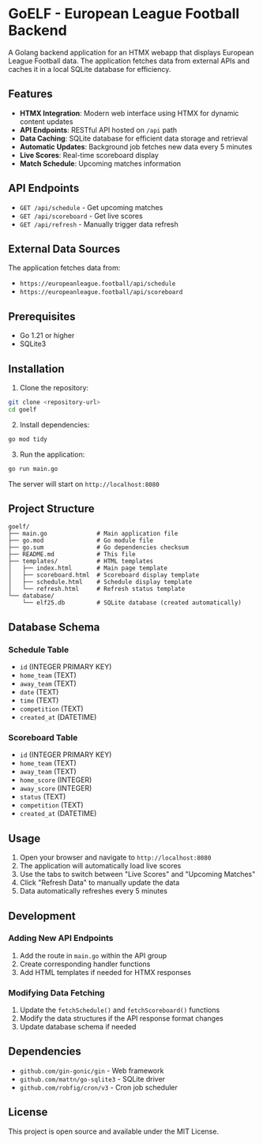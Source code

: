 # GoELF - European League Football Backend

A Golang backend application for an HTMX webapp that displays European League Football data. The application fetches data from external APIs and caches it in a local SQLite database for efficiency.

## Features

- **HTMX Integration**: Modern web interface using HTMX for dynamic content updates
- **API Endpoints**: RESTful API hosted on `/api` path
- **Data Caching**: SQLite database for efficient data storage and retrieval
- **Automatic Updates**: Background job fetches new data every 5 minutes
- **Live Scores**: Real-time scoreboard display
- **Match Schedule**: Upcoming matches information

## API Endpoints

- `GET /api/schedule` - Get upcoming matches
- `GET /api/scoreboard` - Get live scores
- `GET /api/refresh` - Manually trigger data refresh

## External Data Sources

The application fetches data from:
- `https://europeanleague.football/api/schedule`
- `https://europeanleague.football/api/scoreboard`

## Prerequisites

- Go 1.21 or higher
- SQLite3

## Installation

1. Clone the repository:
```bash
git clone <repository-url>
cd goelf
```

2. Install dependencies:
```bash
go mod tidy
```

3. Run the application:
```bash
go run main.go
```

The server will start on `http://localhost:8080`

## Project Structure

```
goelf/
├── main.go              # Main application file
├── go.mod               # Go module file
├── go.sum               # Go dependencies checksum
├── README.md            # This file
├── templates/           # HTML templates
│   ├── index.html       # Main page template
│   ├── scoreboard.html  # Scoreboard display template
│   ├── schedule.html    # Schedule display template
│   └── refresh.html     # Refresh status template
└── database/
    └── elf25.db         # SQLite database (created automatically)
```

## Database Schema

### Schedule Table
- `id` (INTEGER PRIMARY KEY)
- `home_team` (TEXT)
- `away_team` (TEXT)
- `date` (TEXT)
- `time` (TEXT)
- `competition` (TEXT)
- `created_at` (DATETIME)

### Scoreboard Table
- `id` (INTEGER PRIMARY KEY)
- `home_team` (TEXT)
- `away_team` (TEXT)
- `home_score` (INTEGER)
- `away_score` (INTEGER)
- `status` (TEXT)
- `competition` (TEXT)
- `created_at` (DATETIME)

## Usage

1. Open your browser and navigate to `http://localhost:8080`
2. The application will automatically load live scores
3. Use the tabs to switch between "Live Scores" and "Upcoming Matches"
4. Click "Refresh Data" to manually update the data
5. Data automatically refreshes every 5 minutes

## Development

### Adding New API Endpoints

1. Add the route in `main.go` within the API group
2. Create corresponding handler functions
3. Add HTML templates if needed for HTMX responses

### Modifying Data Fetching

1. Update the `fetchSchedule()` and `fetchScoreboard()` functions
2. Modify the data structures if the API response format changes
3. Update database schema if needed

## Dependencies

- `github.com/gin-gonic/gin` - Web framework
- `github.com/mattn/go-sqlite3` - SQLite driver
- `github.com/robfig/cron/v3` - Cron job scheduler

## License

This project is open source and available under the MIT License. 